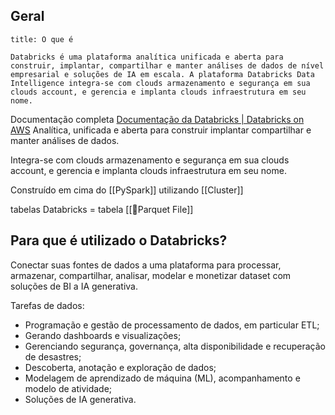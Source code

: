 ## Geral

```ad-abstract
title: O que é

Databricks é uma plataforma analítica unificada e aberta para construir, implantar, compartilhar e manter análises de dados de nível empresarial e soluções de IA em escala. A plataforma Databricks Data Intelligence integra-se com clouds armazenamento e segurança em sua clouds account, e gerencia e implanta clouds infraestrutura em seu nome.

```

Documentação completa [Documentação da Databricks | Databricks on AWS](https://docs.databricks.com/pt/index.html)
Analítica, unificada e aberta para construir implantar compartilhar e manter análises de dados.

Integra-se com clouds armazenamento e segurança em sua clouds account, e gerencia e implanta clouds infraestrutura em seu nome.

Construído em cima do [[PySpark]] utilizando [[Cluster]]

tabelas Databricks = tabela [[📄Parquet File]] 
## Para que é utilizado o Databricks?

Conectar suas fontes de dados a uma plataforma para processar, armazenar, compartilhar, analisar, modelar e monetizar dataset com soluções de BI a IA generativa.

Tarefas de dados:

- Programação e gestão de processamento de dados, em particular ETL;
- Gerando dashboards e visualizações;
- Gerenciando segurança, governança, alta disponibilidade e recuperação de desastres;
- Descoberta, anotação e exploração de dados;
- Modelagem de aprendizado de máquina (ML), acompanhamento e modelo de atividade;
- Soluções de IA generativa.